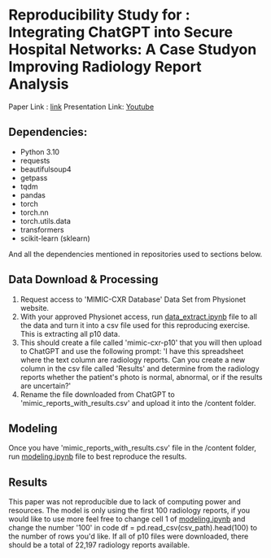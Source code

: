 # Reproducibility Study for : Integrating ChatGPT into Secure Hospital Networks: A Case Studyon Improving Radiology Report Analysis 
Paper Link : [link](https://arxiv.org/pdf/1911.05698v1.pdf)
Presentation Link: [Youtube](https://youtu.be/U5M4hE0m1sM)
## Dependencies:
- Python 3.10
- requests
- beautifulsoup4
- getpass
- tqdm
- pandas
- torch
- torch.nn
- torch.utils.data
- transformers
- scikit-learn (sklearn)	


And all the dependencies mentioned in repositories used to sections below.

## Data Download & Processing

1. Request access to 'MIMIC-CXR Database' Data Set from Physionet website.
2. With your approved Physionet access, run [data_extract.ipynb](data_extract.ipynb) file to all the data and turn it into a csv file used for this reproducing exercise. This is extracting all p10 data.
3. This should create a file called 'mimic-cxr-p10' that you will then upload to ChatGPT and use the following prompt:
      'I have this spreadsheet where the text column are radiology reports. Can you create a new column in the csv file called 'Results' and determine from the radiology reports whether the patient's photo is normal, abnormal, or if the results are uncertain?'
4. Rename the file downloaded from ChatGPT to 'mimic_reports_with_results.csv' and upload it into the /content folder.

## Modeling
Once you have 'mimic_reports_with_results.csv' file in the /content folder, run [modeling.ipynb](modeling.ipynb) file to best reproduce the results.

## Results
This paper was not reproducible due to lack of computing power and resources. The model is only using the first 100 radiology reports, if you would like to use more feel free to change cell 1 of [modeling.ipynb](modeling.ipynb) and change the number '100' in code df = pd.read_csv(csv_path).head(100) to the number of rows you'd like. If all of p10 files were downloaded, there should be a total of 22,197 radiology reports available.
